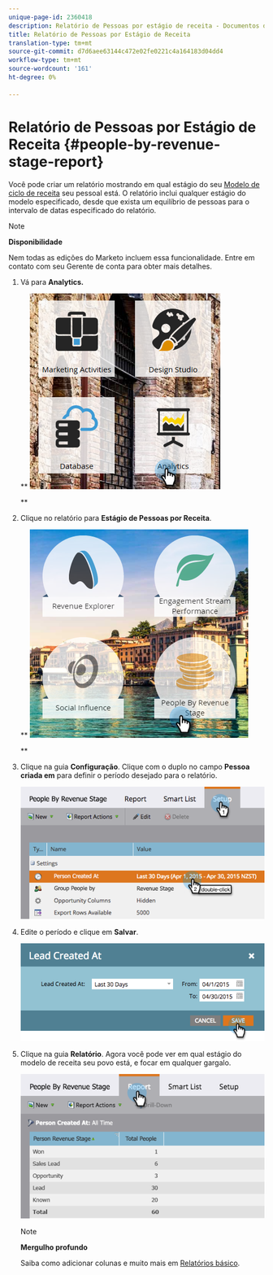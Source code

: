 ```yaml
---
unique-page-id: 2360418
description: Relatório de Pessoas por estágio de receita - Documentos do marketing - Documentação do produto
title: Relatório de Pessoas por Estágio de Receita
translation-type: tm+mt
source-git-commit: d7d6aee63144c472e02fe0221c4a164183d04dd4
workflow-type: tm+mt
source-wordcount: '161'
ht-degree: 0%

---
```



# Relatório de Pessoas por Estágio de Receita {#people-by-revenue-stage-report}

Você pode criar um relatório mostrando em qual estágio do seu [Modelo de ciclo de receita](http://docs.marketo.com/display/docs/revenue+cycle+models) seu pessoal está. O relatório inclui qualquer estágio do modelo especificado, desde que exista um equilíbrio de pessoas para o intervalo de datas especificado do relatório.

>[!NOTE]
>
>**Disponibilidade**
>
>Nem todas as edições do Marketo incluem essa funcionalidade. Entre em contato com seu Gerente de conta para obter mais detalhes.

1. Vá para **Analytics.**

   ** ![](assets/image2017-3-27-15-3a43-3a55.png)

   **

1. Clique no relatório para **Estágio de Pessoas por Receita**.

   ** ![](assets/image2017-3-27-15-3a46-3a27.png)

   **

1. Clique na guia **Configuração**. Clique com o duplo no campo **Pessoa criada em** para definir o período desejado para o relatório.

   ![](assets/image2017-3-28-8-3a6-3a23.png)

1. Edite o período e clique em **Salvar**.

   ![](assets/image2015-4-29-12-3a11-3a31.png)

1. Clique na guia **Relatório**. Agora você pode ver em qual estágio do modelo de receita seu povo está, e focar em qualquer gargalo.

   ![](assets/image2017-3-28-8-3a6-3a48.png)

   >[!NOTE]
   >
   >**Mergulho profundo**
   >
   >
   >Saiba como adicionar colunas e muito mais em [Relatórios básico](http://docs.marketo.com/display/docs/basic+reporting).

